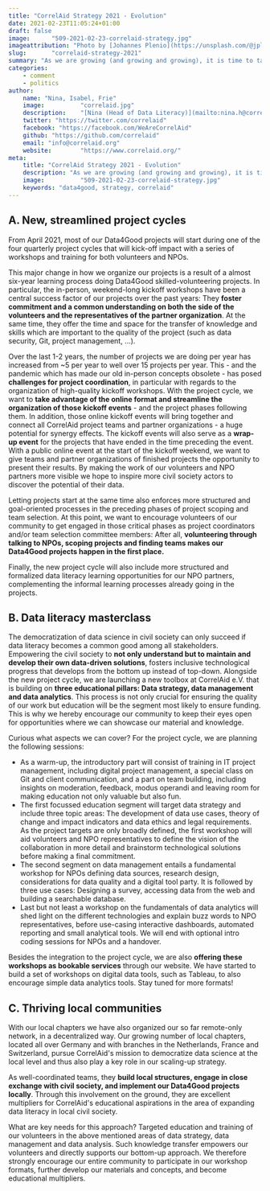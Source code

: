 ```yaml
---
title: "CorrelAid Strategy 2021 - Evolution"
date: 2021-02-23T11:05:24+01:00
draft: false
image:      "509-2021-02-23-correlaid-strategy.jpg"
imageattribution: "Photo by [Johannes Plenio](https://unsplash.com/@jplenio?utm_source=unsplash&amp;utm_medium=referral&amp;utm_content=creditCopyText) on [Unsplash](https://unsplash.com/s/photos/strategy?utm_source=unsplash&amp;utm_medium=referral&amp;utm_content=creditCopyText)"
slug:       "correlaid-strategy-2021"
summary: "As we are growing (and growing and growing), it is time to tackle old challenges with a shifted mindset: With 1,600 members, 15 local chapters, 18 projects a year and a never ending stream of workshops, events and conferences, we need to scale up existing processes to accommodate for growing target groups. Both in our work with data analysts, scientists and enthusiasts and NPOs with a data-mindset, we want to become more effective and efficient, opening the doors to new fundraising and partnership opportunities."
categories:       
    - comment
    - politics
author: 
    name: "Nina, Isabel, Frie"
    image:          "correlaid.jpg"
    description:    "[Nina (Head of Data Literacy)](mailto:nina.h@correlaid.org), [Isabel (Head of Community Management)](mailto:isabel.w@correlaid.org) and [Frie (COO)](mailto:frie.p@correlaid.org) are the three full-time employees of CorrelAid and make up the - currently remote - Berlin office of CorrelAid."
    twitter: "https://twitter.com/correlaid"
    facebook: "https://facebook.com/WeAreCorrelAid"
    github: "https://github.com/correlaid"
    email: "info@correlaid.org"
    website:        "https://www.correlaid.org/"
meta:
    title: "CorrelAid Strategy 2021 - Evolution"
    description: "As we are growing (and growing and growing), it is time to tackle old challenges with a shifted mindset: With 1,600 members, 15 local chapters, 18 projects a year and a never ending stream of workshops, events and conferences, we need to scale up existing processes to accommodate for growing target groups. Both in our work with data analysts, scientists and enthusiasts and NPOs with a data-mindset, we want to become more effective and efficient, opening the doors to new fundraising and partnership opportunities."
    image:          "509-2021-02-23-correlaid-strategy.jpg"
    keywords: "data4good, strategy, correlaid"
---
```


## A. New, streamlined project cycles
From April 2021, most of our Data4Good projects will start during one of the four quarterly project cycles that will kick-off impact with a series of workshops and training for both volunteers and NPOs. 

This major change in how we organize our projects is a result of a almost six-year learning process doing Data4Good skilled-volunteering projects. In particular, the in-person, weekend-long kickoff workshops have been a central success factor of our projects over the past years: They **foster commitment and a common understanding on both the side of the volunteers and the representatives of the partner organization**. At the same time, they offer the time and space for the transfer of knowledge and skills which are important to the quality of the project (such as data security, Git, project management, …). 

Over the last 1-2 years, the number of projects we are doing per year has increased from ~5 per year to well over 15 projects per year. This - and the pandemic which has made our old in-person concepts obsolete - has posed **challenges for project coordination**, in particular with regards to the organization of high-quality kickoff workshops. With the project cycle, we want to **take advantage of the online format and streamline the organization of those kickoff events** - and the project phases following them. In addition, those online kickoff events will bring together and connect all CorrelAid project teams and partner organizations - a huge potential for synergy effects. The kickoff events will also serve as a **wrap-up event** for the projects that have ended in the time preceding the event. With a public online event at the start of the kickoff weekend, we want to give teams and partner organizations of finished projects the opportunity to present their results. By making the work of our volunteers and NPO partners more visible we hope to inspire more civil society actors to discover the potential of their data. 

Letting projects start at the same time also enforces more structured and goal-oriented processes in the preceding phases of project scoping and team selection. At this point, we want to encourage volunteers of our community to get engaged in those critical phases as project coordinators and/or team selection committee members: After all, **volunteering through talking to NPOs, scoping projects and finding teams makes our Data4Good projects happen in the first place.** 

Finally, the new project cycle will also include more structured and formalized data literacy learning opportunities for our NPO partners, complementing the informal learning processes already going in the projects. 


## B. Data literacy masterclass
The democratization of data science in civil society can only succeed if data literacy becomes a common good among all stakeholders. Empowering the civil society to **not only understand but to maintain and develop their own data-driven solutions**, fosters inclusive technological progress that develops from the bottom up instead of top-down. Alongside the new project cycle, we are launching a new toolbox at CorrelAid e.V. that is building on **three educational pillars: Data strategy, data management and data analytics**. This process is not only crucial for ensuring the quality of our work but education will be the segment most likely to ensure funding. This is why we hereby encourage our community to keep their eyes open for opportunities where we can showcase our material and knowledge. 

Curious what aspects we can cover? For the project cycle, we are planning the following sessions: 

- As a warm-up, the introductory part will consist of training in IT project management, including digital project management, a special class on Git and client communication, and a part on team building, including insights on moderation, feedback, modus operandi and leaving room for making education not only valuable but also fun. 
- The first focussed education segment will target data strategy and include three topic areas: The development of data use cases, theory of change and impact indicators and data ethics and legal requirements. As the project targets are only broadly defined, the first workshop will aid volunteers and NPO representatives to define the vision of the collaboration in more detail and brainstorm technological solutions before making a final commitment. 
- The second segment on data management entails  a fundamental workshop for NPOs defining data sources, research design, considerations for data quality and a digital tool party. It is followed by three use cases: Designing a survey, accessing data from the web and building a searchable database. 
- Last but not least a workshop on the fundamentals of data analytics will shed light on the different technologies and explain buzz words to NPO representatives, before use-casing interactive dashboards, automated reporting and small analytical tools. We will end with optional intro coding sessions for NPOs and a handover.

Besides the integration to the project cycle, we are also **offering these workshops as bookable services** through our website. We have started to build a set of workshops on digital data tools, such as Tableau, to also encourage simple data analytics tools. Stay tuned for more formats!

## C. Thriving local communities

With our local chapters we have also organized our so far remote-only network, in a decentralized way. Our growing number of local chapters, located all over Germany and with branches in the Netherlands, France and Switzerland, pursue CorrelAid's mission to democratize data science at the local level and thus also play a key role in our scaling-up strategy. 

As well-coordinated teams, they **build local structures, engage in close exchange with civil society, and implement our Data4Good projects locally**. Through this involvement on the ground, they are excellent multipliers for CorrelAid's educational aspirations in the area of expanding data literacy in local civil society. 

What are key needs for this approach? Targeted education and training of our volunteers in the above mentioned areas of data strategy, data management and data analysis. Such knowledge transfer empowers our volunteers and directly supports our bottom-up approach. We therefore strongly encourage our entire community to participate in our workshop formats, further develop our materials and concepts, and become educational multipliers.
